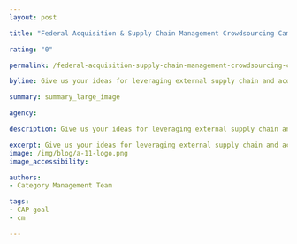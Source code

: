 ```yaml
---
layout: post

title: "Federal Acquisition & Supply Chain Management Crowdsourcing Campaign"

rating: "0"

permalink: /federal-acquisition-supply-chain-management-crowdsourcing-campaing/

byline: Give us your ideas for leveraging external supply chain and acquisition experts to help modernize the Federal Government’s acquisition and supply chain management practices!

summary: summary_large_image

agency:

description: Give us your ideas for leveraging external supply chain and acquisition experts to help modernize the Federal Government’s acquisition and supply chain management practices!

excerpt: Give us your ideas for leveraging external supply chain and acquisition experts to help modernize the Federal Government’s acquisition and supply chain management practices!
image: /img/blog/a-11-logo.png
image_accessibility:

authors:
- Category Management Team

tags:
- CAP goal
- cm

---
```

